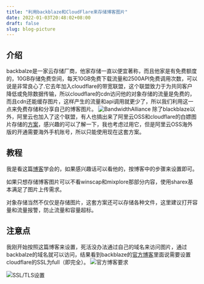 ```yaml
---
title: "利用backblaze和CloudFlare来存储博客图片"
date: 2022-01-03T20:48:02+08:00
draft: false
slug: blog-picture
---
```

## 介绍
backbalze是一家云存储厂商，他家存储一直以便宜著称，而且他家是有免费额度的，10GB存储免费空间，每天10GB免费下载流量和2500API免费调用次数，可以说是非常良心了.它去年加入cloudflare的带宽联盟，这个联盟致力于为共同客户降低或免除数据传输，所以cloudflare的cdn访问他的对象存储的流量是免费的，而且cdn还能缓存图片，这样产生的流量和api调用就更少了，所以我们利用这一点来免费存储和分享自己的博客图片。
![BandwidthAlliance](https://img.nobody404.xyz/img/BandwidthAlliance.png)
除了blackblaze以外，阿里云也加入了这个联盟，有人也搞出来了阿里云OSS和cloudflare的白嫖图片存储的[方案](https://www.duangvps.com/archives/1793)，感兴趣的可以了解一下，我也考虑过用它，但是阿里云OSS海外版的开通需要海外手机账号，所以只能使用现在这套方案。

## 教程
我是看这篇[博客](https://www.cnblogs.com/Sky-seeker/p/14213962.html)学会的，如果感兴趣话可以看他的，按博客中的步骤来设置即可。


如果只想存储博客图片可以不看winscap和mixplore那部分内容，使用sharex基本满足了图片上传需求。


对象存储当然不仅仅是存储图片，这套方案还可以存储各种文件，这里建议打开容量和流量报警，防止流量和容量超标。

## 注意点
我刚开始按照这篇博客来设置，死活没办法通过自己的域名来访问图片，通过backbalze的域名就可以访问，结果看到backblaze的[官方博客](https://help.backblaze.com/hc/en-us/articles/217666928-Using-Backblaze-B2-with-the-Cloudflare-CDN)里面说需要设置cloudflare的SSL为full（即完全）。
![官方博客要求](https://img.nobody404.xyz/img/msedge_TDLjlTv3hj.png)


![SSL/TLS设置](https://img.nobody404.xyz/img/UbbZDZNqvy.png)